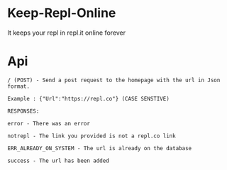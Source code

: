 # Keep-Repl-Online
It keeps your repl in repl.it online forever
# Api
```
/ (POST) - Send a post request to the homepage with the url in Json format. 

Example : {"Url":"https://repl.co"} (CASE SENSTIVE)

RESPONSES:

error - There was an error

notrepl - The link you provided is not a repl.co link

ERR_ALREADY_ON_SYSTEM - The url is already on the database

success - The url has been added
```
